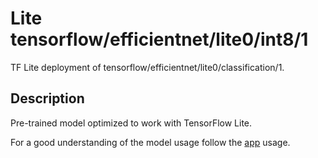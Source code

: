 # Lite tensorflow/efficientnet/lite0/int8/1
TF Lite deployment of tensorflow/efficientnet/lite0/classification/1.

<!-- parent-model: tensorflow/efficientnet/lite0/classification/1 -->

## Description
Pre-trained model optimized to work with TensorFlow Lite.

For a good understanding of the model usage follow the
[app](https://github.com/tensorflow/examples/blob/master/lite/examples/image_classification/android/lib_support/src/main/java/org/tensorflow/lite/examples/classification/tflite/Classifier.java)
usage.
